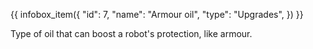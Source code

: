 {{ infobox_item({
	"id": 7,
	"name": "Armour oil",
	"type": "Upgrades",
}) }}

Type of oil that can boost a robot's protection, like armour.